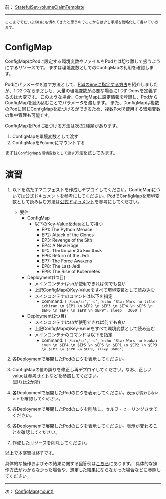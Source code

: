 前： [StatefulSet-volumeClaimTemplate](StatefulSet-volumeClaimTemplate.md)  

---

`ここまででだいぶK8sにも慣れてきたと思うのでここからは少し手順を簡略化して書いていきます。`

# ConfigMap

ConfigMapはPodに設定する環境変数やファイルをPodとは切り離して扱うようにするリソースです。
まずは環境変数としてのConfigMapの利用を確認します。

Podにパラメータを渡す方法として、[Podのenvに指定する方法](../../1.Beginner/docs/Pod-env.md)を紹介しましたが、1つ2つならまだしも、大量の環境変数が必要な場合に1つずつenvを定義するのは大変です。
このような場合、ConfigMapに設定情報を登録し、PodからConfigMapを読み込むことでパラメータを渡します。
また、ConfigMapは複数のPodに同じConfigMapを紐づけるができるため、複数Podで使用する環境変数の集中管理も可能です。

ConfigMapをPodに紐づける方法は次の2種類があります。

1. ConfigMapを環境変数として渡す
1. ConfigMapをVolumeにマウントする

まずは`ConfigMapを環境変数として渡す`方法を試してみます。

# 演習

1. 以下を満たすマニフェストを作成しデプロイしてください。ConfigMapについては[公式ドキュメント][1]を参考にしてください。PodでConfigMapを環境変数として読み込む方法は[公式ドキュメント][2]を参考にしてください。

   - 要件
     - ConfigMap
       - 以下のKey-Valueをdataとして持つ
         - EP1: The Python Menace
         - EP2: Attack of the Clones
         - EP3: Revenge of the Sith
         - EP4: A New Hoge
         - EF5: The Empire Strikes Back
         - EP6: Return of the Jedi
         - EP7: The Force Awakens
         - EP8: The Last Jedi
         - EP9: The Rise of Kubernetes
     - Deployment(1つ目)
       - メインコンテナはshが使用できれば何でも良い
       - 上記ConfigMapのKey-Valueをすべて環境変数として読み込む
       - メインコンテナのコマンドは以下を指定
         - command: `['/bin/sh','-c','echo "Star Wars no title ichiran \n $EP1 \n $EP2 \n $EP3 \n $EP4 \n $EP5 \n $EP6 \n $EP7 \n $EP8 \n $EP9"; sleep   3600']`
     - Deployment(2つ目)
       - メインコンテナはshが使用できれば何でも良い
       - 上記ConfigMapのKey-Valueをすべて環境変数として読み込む
       - メインコンテナのコマンドは以下を指定
         - command: `['/bin/sh','-c','echo "Star Wars no koukai jyun \n $EP4 \n $EP5 \n $EP6 \n $EP1 \n $EP2 \n $EP3 \n $EP7 \n $EP8 \n $EP9; sleep 3600']`

1. 各Deploymentで展開したPodのログを表示してください。

1. ConfigMapの値の誤りを修正し再デプロイしてください。なお、正しいvalueは[参考サイト][3]などを参照してください。  
  (誤りは2か所)

1. 各Deploymentで展開したPodのログを表示してください。表示が`変わらないこと`を確認してください。

1. 各Deploymentで展開したPodのログを削除し、セルフ・ヒーリングさせてください。

1. 各Deploymentで展開したPodのログを表示してください。表示が変わることを確認してください。

1. 作成したリソースを削除してください。

以上で本演習は終了です。

具体的な操作およびその結果に関する回答例は[こちら](../ans/ConfigMap-env_answer.md)にあります。
具体的な操作方法がわからなかった場合や、想定した結果にならなかった場合などに参照してください。

[1]:https://kubernetes.io/docs/tasks/configure-pod-container/configure-pod-configmap/
[2]:https://kubernetes.io/docs/tasks/configure-pod-container/configure-pod-configmap/#configure-all-key-value-pairs-in-a-configmap-as-container-environment-variables
[3]:https://dic.nicovideo.jp/a/%E3%82%B9%E3%82%BF%E3%83%BC%E3%82%A6%E3%82%A9%E3%83%BC%E3%82%BA

---

次： [ConfigMap(mount)](ConfigMap-mount.md)  
